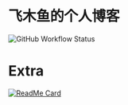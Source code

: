 # 飞木鱼的个人博客

![GitHub Workflow Status](https://img.shields.io/github/workflow/status/fwfmiao/fwfmiao.github.io/Deploy%20Hexo%20Blog?style=flat-square)

# Extra

[![ReadMe Card](https://github-readme-stats.vercel.app/api/pin/?username=fwfmiao&repo=fwfmiao.github.io&show_owner=true)](https://github.com/fwfmiao/fwfmiao.github.io)